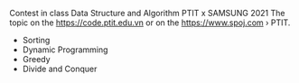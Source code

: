 Contest in class Data Structure and Algorithm PTIT x SAMSUNG 2021
The topic on the https://code.ptit.edu.vn or on the https://www.spoj.com › PTIT.
- Sorting
- Dynamic Programming
- Greedy
- Divide and Conquer
